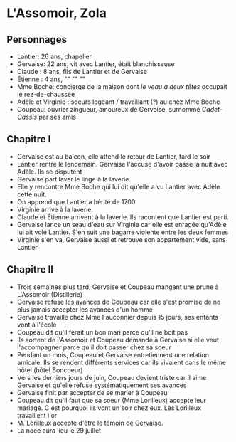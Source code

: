 # L'Assomoir, Zola

## Personnages
- Lantier: 26 ans, chapelier
- Gervaise: 22 ans, vit avec Lantier, était blanchisseuse
- Claude : 8 ans, fils de Lantier et de Gervaise
- Étienne : 4 ans, "" "" ""
- Mme Boche: concierge de la maison dont *le veau à deux têtes* occupait le rez-de-chaussée
- Adèle et Virginie : soeurs logeant / travaillant (?) au chez Mme Boche
- Coupeau: ouvrier zingueur, amoureux de Gervaise, surnommé *Cadet-Cassis* par ses amis

## Chapitre I
- Gervaise est au balcon, elle attend le retour de Lantier, tard le soir
- Lantier rentre le lendemain. Gervaise l'accuse d'avoir passé la nuit avec Adèle. Ils se disputent
- Gervaise part laver le linge à la laverie.
- Elle y rencontre Mme Boche qui lui dit qu'elle a vu Lantier avec Adèle cette nuit. 
- On apprend que Lantier a hérité de 1700
- Virginie arrive à la laverie.
- Claude et Étienne arrivent à la laverie. Ils racontent que Lantier est parti.
- Gervaise lance un seau d'eau sur Virginie car elle est enragée qu'Adèle lui ait volé Lantier. S'en suit une bagarre violente entre les deux femmes
- Virginie s'en va, Gervaise aussi et retrouve son appartement vide, sans Lantier

## Chapitre II
- Trois semaines plus tard, Gervaise et Coupeau mangent une prune à L'Assomoir (Distillerie)
- Gervaise refuse les avances de Coupeau car elle s'est promise de ne plus jamais accepter les avances d'un homme
- Gervaise travaille chez Mme Fauconnier depuis 15 jours, ses enfants vont à l'école
- Coupeau dit qu'il ferait un bon mari parce qu'il ne boit pas
- Ils sortent de l'Assomoir et Coupeau demande à Gervaise si elle veut l'accompagner parce qu'il doit passer chez sa soeur
- Pendant un mois, Coupeau et Gervaise entretiennent une relation amicale. Ils se rendent différents services car ils vivaient dans le même hôtel (hôtel Boncoeur)
- Vers les derniers jours de juin, Coupeau devient triste car il aime Gervaise et qu'elle refuse systématiquement ses avances
- Gervaise finit par accepter de se marier à Coupeau
- Coupeau dit qu'il faut que sa soeur (Mme Lorilleux) accepte leur mariage. C'est pourquoi ils vont un soir chez eux. Les Lorilleux travaillent l'or
- M. Lorilleux accepte d'être le témoin de Gervaise.
- La noce aura lieu le 29 juillet